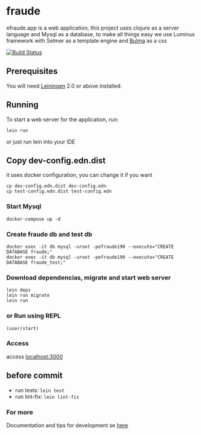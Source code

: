 # fraude
efraude.app is a web application, this project uses clojure as a server language and Mysql as a database, to make all things easy we use Luminus framework with Selmer as a template engine and [Bulma](https://bulma.io/) as a css

[![Build Status](https://travis-ci.org/pvgomes/efraude.svg?branch=main)](https://travis-ci.org/pvgomes/efraude)

## Prerequisites

You will need [Leiningen][1] 2.0 or above installed.

[1]: https://github.com/technomancy/leiningen

## Running

To start a web server for the application, run:

    lein run 

or just run lein into your IDE

## Copy dev-config.edn.dist 
it uses docker configuration, you can change it if you want
```
cp dev-config.edn.dist dev-config.edn
cp test-config.edn.dist test-config.edn
```

### Start Mysql
```docker-compose up -d```

### Create fraude db and test db
```
docker exec -it db mysql -uroot -pefraude190 --execute="CREATE DATABASE fraude;"
docker exec -it db mysql -uroot -pefraude190 --execute="CREATE DATABASE fraude_test;"
```

### Download dependencias, migrate and start web server 
```
lein deps
lein run migrate
lein run
```

### or Run using REPL
```
(user/start)
```

### Access
access [localhost:3000](http://localhost:3000)

## before commit
- run tests: `lein test`
- run lint-fix: `lein lint-fix`

### For more
Documentation and tips for development se [here](resources/docs/docs.md)